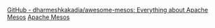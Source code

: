 
[GitHub - dharmeshkakadia/awesome-mesos: Everything about Apache Mesos](https://github.com/dharmeshkakadia/awesome-mesos)
[Apache Mesos](https://mesos.apache.org/)
